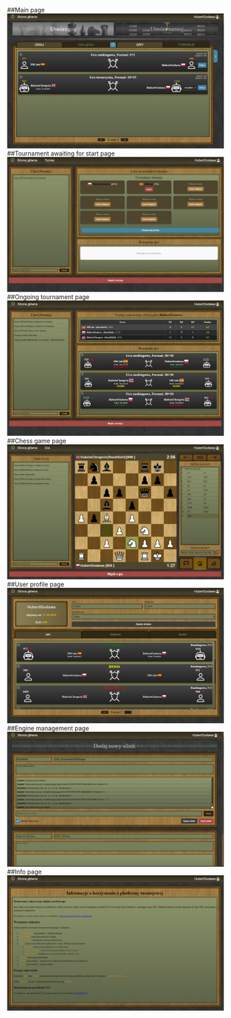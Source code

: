##Main page
![](screenshots/HOME.png)
##Tournament awaiting for start page
![](screenshots/TOURNAMENT_AWAITING.png)
##Ongoing tournament page
![](screenshots/TOURNAMENT_ONGOING.png)
##Chess game page
![](screenshots/GAME.png)
##User profile page
![](screenshots/PROFILE.png)
##Engine management page
![](screenshots/ENGINES.png)
##Info page
![](screenshots/INFO.png)
